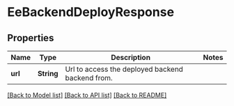 # EeBackendDeployResponse

## Properties

Name | Type | Description | Notes
------------ | ------------- | ------------- | -------------
**url** | **String** | Url to access the deployed backend backend from. | 

[[Back to Model list]](../README.md#documentation-for-models) [[Back to API list]](../README.md#documentation-for-api-endpoints) [[Back to README]](../README.md)


